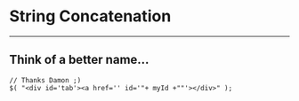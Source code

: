 # String Concatenation

------

## Think of a better name...

```
// Thanks Damon ;)
$( "<div id='tab'><a href='' id='"+ myId +""'></div>" );
```
